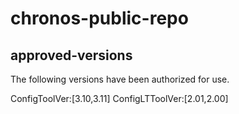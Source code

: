 # chronos-public-repo

## approved-versions
The following versions have been authorized for use.

ConfigToolVer:[3.10,3.11]
ConfigLTToolVer:[2.01,2.00]
